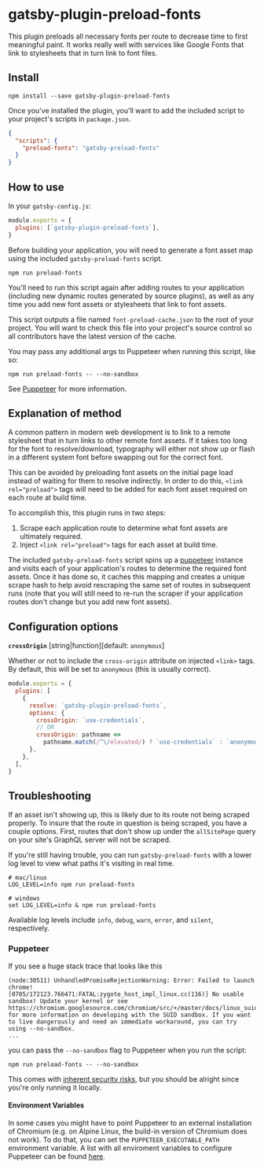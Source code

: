 # gatsby-plugin-preload-fonts

This plugin preloads all necessary fonts per route to decrease time to first
meaningful paint. It works really well with services like Google Fonts that
link to stylesheets that in turn link to font files.

## Install

```shell
npm install --save gatsby-plugin-preload-fonts
```

Once you've installed the plugin, you'll want to add the included script
to your project's scripts in `package.json`.

```json
{
  "scripts": {
    "preload-fonts": "gatsby-preload-fonts"
  }
}
```

## How to use

In your `gatsby-config.js`:

```javascript
module.exports = {
  plugins: [`gatsby-plugin-preload-fonts`],
}
```

Before building your application, you will need to generate a font asset map
using the included `gatsby-preload-fonts` script.

```shell
npm run preload-fonts
```

You'll need to run this script again after adding routes to your application
(including new dynamic routes generated by source plugins), as well as any time
you add new font assets or stylesheets that link to font assets.

This script outputs a file named `font-preload-cache.json` to the root of your
project. You will want to check this file into your project's source control so
all contributors have the latest version of the cache.

You may pass any additional args to Puppeteer when running this script, like so:

```shell
npm run preload-fonts -- --no-sandbox
```

See [Puppeteer](#puppeteer) for more information.

## Explanation of method

A common pattern in modern web development is to link to a remote stylesheet that
in turn links to other remote font assets. If it takes too long for the font to
resolve/download, typography will either not show up or flash in a different
system font before swapping out for the correct font.

This can be avoided by preloading font assets on the initial page load instead of
waiting for them to resolve indirectly. In order to do this, `<link rel="preload">`
tags will need to be added for each font asset required on each route at build time.

To accomplish this, this plugin runs in two steps:

1. Scrape each application route to determine what font assets are ultimately required.
2. Inject `<link rel="preload">` tags for each asset at build time.

The included `gatsby-preload-fonts` script spins up a [puppeteer](https://github.com/GoogleChrome/puppeteer) instance and visits each of your application's
routes to determine the required font assets. Once it has done so, it caches
this mapping and creates a unique scrape hash to help avoid rescraping the same
set of routes in subsequent runs (note that you will still need to re-run the
scraper if your application routes don't change but you add new font assets).

## Configuration options

**`crossOrigin`** [string|function][default: `anonymous`]

Whether or not to include the `cross-origin` attribute on injected `<link>` tags. By default, this will be set to `anonymous` (this is usually correct).

```js
module.exports = {
  plugins: [
    {
      resolve: `gatsby-plugin-preload-fonts`,
      options: {
        crossOrigin: `use-credentials`,
        // OR
        crossOrigin: pathname =>
          pathname.match(/^\/elevated/) ? `use-credentials` : `anonymous`,
      },
    },
  ],
}
```

## Troubleshooting

If an asset isn't showing up, this is likely due to its route not being scraped
properly. To insure that the route in question is being scraped, you have a couple
options. First, routes that don't show up under the `allSitePage` query on your
site's GraphQL server will not be scraped.

If you're still having trouble, you can run `gatsby-preload-fonts` with a lower
log level to view what paths it's visiting in real time.

```shell
# mac/linux
LOG_LEVEL=info npm run preload-fonts

# windows
set LOG_LEVEL=info & npm run preload-fonts
```

Available log levels include `info`, `debug`, `warn`, `error`, and
`silent`, respectively.

### Puppeteer

If you see a huge stack trace that looks like this

```text
(node:30511) UnhandledPromiseRejectionWarning: Error: Failed to launch chrome!
[0705/172123.766471:FATAL:zygote_host_impl_linux.cc(116)] No usable sandbox! Update your kernel or see https://chromium.googlesource.com/chromium/src/+/master/docs/linux_suid_sandbox_development.md for more information on developing with the SUID sandbox. If you want to live dangerously and need an immediate workaround, you can try using --no-sandbox.
...
```

you can pass the `--no-sandbox` flag to Puppeteer when you run the script:

```shell
npm run preload-fonts -- --no-sandbox
```

This comes with [inherent security risks](https://chromium.googlesource.com/chromium/src/+/master/docs/linux_suid_sandbox_development.md),
but you should be alright since you're only running it locally.

#### Environment Variables
In some cases you might have to point Puppeteer to an external installation of Chromium (e.g. on Alpine Linux, the build-in version of Chromium does not work). To do that, you can set the `PUPPETEER_EXECUTABLE_PATH` environment variable. A list with all enviroment variables to configure Puppeteer can be found [here](https://pptr.dev/#?product=Puppeteer&version=v1.20.0&show=api-environment-variables).
